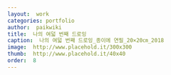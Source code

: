 ```yaml
---
layout:  work
categories: portfolio
author:  paikwiki
title:  나의 여덟 번째 드로잉
caption:  나의 여덟 번째 드로잉_종이에 연필_20×20㎝_2018
image:  http://www.placehold.it/300x300
thumb:  http://www.placehold.it/40x40
order:  8
---
```

